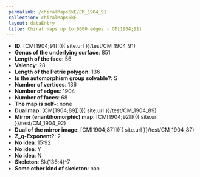 ```yaml
--- 
 permalink: /chiralMaps6kE/CM_1904_91 
 collection: chiralMaps6kE
 layout: dataEntry
 title: Chiral maps up to 6000 edges - CM[1904;91]
---
```


- **ID**: [CM[1904;91]]({{ site.url }}/test/CM_1904_91)
- **Genus of the underlying surface**: 851
- **Length of the face**: 56
- **Valency**: 28
- **Length of the Petrie polygon**: 136
- **Is the automorphism group solvable?**: S
- **Number of vertices**: 136
- **Number of edges**: 1904
- **Number of faces**: 68
- **The map is self-**: none
- **Dual map**: [CM[1904;89]]({{ site.url }}/test/CM_1904_89)
- **Mirror (enantihomorphic) map**: [CM[1904;92]]({{ site.url }}/test/CM_1904_92)
- **Dual of the mirror image**: [CM[1904;87]]({{ site.url }}/test/CM_1904_87)
- **Z_q-Exponent?**: 2
- **No idea**:  15:92
- **No idea**: Y
- **No idea**: N
- **Skeleton**: Sk(136;4)^7
- **Some other kind of skeleton**: nan
